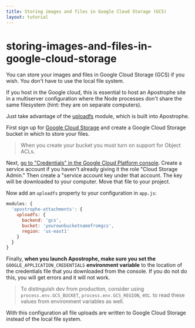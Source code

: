 ```yaml
---
title: Storing images and files in Google Cloud Storage (GCS)
layout: tutorial
---
```


# storing-images-and-files-in-google-cloud-storage

You can store your images and files in Google Cloud Storage \(GCS\) if you wish. You don't have to use the local file system.

If you host in the Google cloud, this is essential to host an Apostrophe site in a multiserver configuration where the Node processes don't share the same filesystem \(hint: they are on separate computers\).

Just take advantage of the [uploadfs](https://github.com/punkave/uploadfs) module, which is built into Apostrophe.

First sign up for [Google Cloud Storage](https://cloud.google.com/storage/) and create a Google Cloud Storage bucket in which to store your files.

> When you create your bucket you must turn on support for Object ACLs.

Next, [go to "Credentials" in the Google Cloud Platform console](https://console.cloud.google.com/apis/credentials). Create a service account if you haven't already giving it the role "Cloud Storage Admin." Then create a "service account key under that account. The key will be downloaded to your computer. Move that file to your project.

Now add an `uploadfs` property to your configuration in `app.js`:

```javascript
modules: {
  'apostrophe-attachments': {
    uploadfs: {
      backend: 'gcs',
      bucket: 'yourownbucketnamefromgcs',
      region: 'us-east1'
    }
  }
}
```

Finally, **when you launch Apostrophe, make sure you set the** `GOOGLE_APPLICATION_CREDENTIALS` **environment variable** to the location of the credentials file that you downloaded from the console. If you do not do this, you will get errors and it will not work.

> To distinguish dev from production, consider using `process.env.GCS_BUCKET`, `process.env.GCS_REGION`, etc. to read these values from environment variables as well.

With this configuration all file uploads are written to Google Cloud Storage instead of the local file system.

